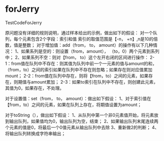 # forJerry
TestCodeForJerry

原问题没有详细的规则说明，通过样本给出的示例，做出如下的假设：
对一个队列，每个元素包含2个字段：索引和值
索引的取值范围是【-n， +n】,n是10的倍数，值是整数；
对于增加值：add（from， to， amount）的操作有以下几种情况：
  1、如果系列是空的：则设置（from，amount）， （to，0）两个元素到系列中；
  2、如果系列不空：则对【from， to）这个左开右闭的区间进行操作：
    2-1：from值在队列中不存在：则其值为队列中前一个一元素的值与amount的和，（from，to）之间的索引如果在队列中不存在则忽略；如果存在则对应值累加mount；
    2-2：from值在队列中存在，则将【from，to）之间的元素，如果存在，则期值与amount累加；
    2-3：如果to索引在队列中不存在，则创建此元素，其值为0，如果存在，不处理。
  

对于设置值：set（from， to， amount）：做出如下假设：
  1、对于索引值在【from，to）之间的元素，如果在队列上存在，将期值设置为amount；

对于toString（），做出如下假设：
  1、从队列中第一个非0元素值开始，将元素放到输出队列，如果值均为0，输出队列为空，结束；
  2、如果输出队列末尾连续两个元素的值是0，将最后一个0值元素从输出队列中去除
  3、重新做2的判断；
  4、将输出队列转换成字符串输出；
